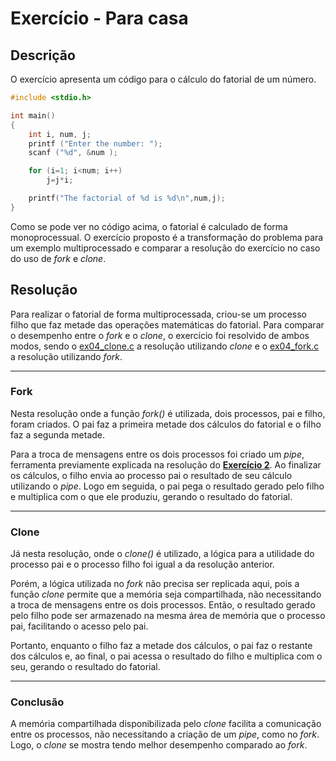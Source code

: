 # Exercício - Para casa

## Descrição

O exercício apresenta um código para o cálculo do fatorial de um número.

~~~c
#include <stdio.h>

int main()
{
    int i, num, j;
    printf ("Enter the number: ");
    scanf ("%d", &num );

    for (i=1; i<num; i++)
        j=j*i;

    printf("The factorial of %d is %d\n",num,j);
}
~~~

Como se pode ver no código acima, o fatorial é calculado de forma monoprocessual. O exercício proposto é a transformação do problema para um exemplo multiprocessado e comparar a resolução do exercício no caso do uso de *fork* e *clone*.

## Resolução

Para realizar o fatorial de forma multiprocessada, criou-se um processo filho que faz metade das operações matemáticas do fatorial. Para comparar o desempenho entre o *fork* e o *clone*, o exercício foi resolvido de ambos modos, sendo o [ex04_clone.c](https://github.com/lobao5670/lab01-stre/blob/main/ex04/ex04_clone.c) a resolução utilizando *clone* e o [ex04_fork.c](https://github.com/lobao5670/lab01-stre/blob/main/ex04/ex04_fork.c) a resolução utilizando *fork*.

***

### Fork

Nesta resolução onde a função *fork()* é utilizada, dois processos, pai e filho, foram criados. O pai faz a primeira metade dos cálculos do fatorial e o filho faz a segunda metade.

Para a troca de mensagens entre os dois processos foi criado um *pipe*, ferramenta previamente explicada na resolução do [**Exercício 2**](https://github.com/lobao5670/lab01-stre/tree/main/ex02). Ao finalizar os cálculos, o filho envia ao processo pai o resultado de seu cálculo utilizando o *pipe*. Logo em seguida, o pai pega o resultado gerado pelo filho e multiplica com o que ele produziu, gerando o resultado do fatorial.

***

### Clone

Já nesta resolução, onde o *clone()* é utilizado, a lógica para a utilidade do processo pai e o processo filho foi igual a da resolução anterior.

Porém, a lógica utilizada no *fork* não precisa ser replicada aqui, pois a função *clone* permite que a memória seja compartilhada, não necessitando a troca de mensagens entre os dois processos. Então, o resultado gerado pelo filho pode ser armazenado na mesma área de memória que o processo pai, facilitando o acesso pelo pai.

Portanto, enquanto o filho faz a metade dos cálculos, o pai faz o restante dos cálculos e, ao final, o pai acessa o resultado do filho e multiplica com o seu, gerando o resultado do fatorial.

***

### Conclusão

A memória compartilhada disponibilizada pelo *clone* facilita a comunicação entre os processos, não necessitando a criação de um *pipe*, como no *fork*. Logo, o *clone* se mostra tendo melhor desempenho comparado ao *fork*.

